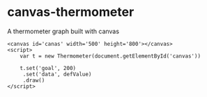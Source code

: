 canvas-thermometer
==================

A thermometer graph built with canvas

```
<canvas id='canas' width='500' height='800'></canvas>
<script>
    var t = new Thermometer(document.getElementById('canvas'))

    t.set('goal', 200)
     .set('data', defValue)
     .draw()
</script>
```